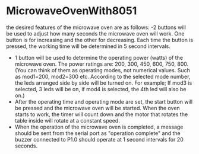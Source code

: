 # MicrowaveOvenWith8051
the desired features of the microwave oven are as follows:
-2 buttons will be used to adjust how many seconds the microwave oven will work. One button is for
increasing and the other for decreasing. Each time the button is pressed, the working time will be determined 
in 5 second intervals.
- 1 button will be used to determine the operating power (watts) of the microwave oven. The power ratings 
are: 200, 300, 450, 600, 750, 800. 
(You can think of them as operating modes, not numerical values. Such as mod1=200, mod2=300 etc. 
According to the selected mode number, the leds arranged side by side will be turned on. For example; If 
mod3 is selected, 3 leds will be on, if mod4 is selected, the 4th led will also be on.)
- After the operating time and operating mode are set, the start button will be pressed and the microwave oven 
will be started. When the oven starts to work, the timer will count down and the motor that rotates the table 
inside will rotate at a constant speed.
- When the operation of the microwave oven is completed, a message should be sent from the serial port as 
"operation complete" and the buzzer connected to P1.0 should operate at 1 second intervals for 20 seconds.
